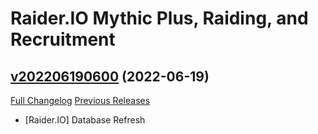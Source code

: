# Raider.IO Mythic Plus, Raiding, and Recruitment

## [v202206190600](https://github.com/RaiderIO/raiderio-addon/tree/v202206190600) (2022-06-19)
[Full Changelog](https://github.com/RaiderIO/raiderio-addon/compare/v202206180600...v202206190600) [Previous Releases](https://github.com/RaiderIO/raiderio-addon/releases)

- [Raider.IO] Database Refresh  
